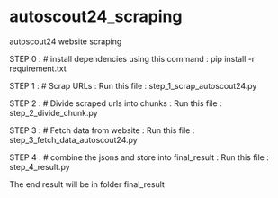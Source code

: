 # autoscout24_scraping
autoscout24 website scraping

STEP 0 :
        # install dependencies using this command : 
        pip install -r requirement.txt
        
STEP 1 :
        # Scrap URLs : 
        Run this file : step_1_scrap_autoscout24.py
        
STEP 2 :
        # Divide scraped urls into chunks : 
        Run this file : step_2_divide_chunk.py
        
STEP 3 :
        # Fetch data from website : 
        Run this file : step_3_fetch_data_autoscout24.py
        
STEP 4 :
        # combine the jsons and store into final_result : 
        Run this file : step_4_result.py

The end result will be in folder final_result
